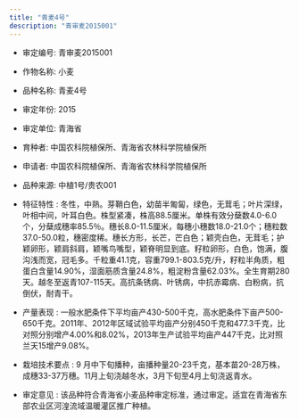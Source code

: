```yaml
---
title: "青麦4号"
description: "青审麦2015001"
---
```

* 审定编号:  青审麦2015001

*  作物名称:  小麦

*  品种名称:  青麦4号

*  审定年份:  2015

*  审定单位:  青海省

* 育种者:  中国农科院植保所、青海省农林科学院植保所

*  申请者:  中国农科院植保所、青海省农林科学院植保所

*  品种来源:  中植1号/贵农001

*  特征特性 : 
冬性，中熟。芽鞘白色，幼苗半匍匐，绿色，无茸毛；叶片深绿，叶相中间，叶耳白色。株型紧凑，株高88.5厘米。单株有效分蘖数4.0-6.0个，分蘖成穗率85.5％。穗长8.0-11.5厘米，每穗小穗数18.0-21.0个；穗粒数37.0-50.0粒，穗密度稀。穗长方形，长芒，芒白色；颖壳白色，无茸毛；护颖卵形，颖肩斜肩，颖嘴鸟嘴型，颖脊明显到底。籽粒卵形，白色，饱满，腹沟浅而宽，冠毛多。千粒重41.1克，容重799.1-803.5克/升，籽粒半角质，粗蛋白含量14.90%，湿面筋质含量24.8%，粗淀粉含量62.03%。全生育期280天。越冬至返青107-115天。高抗条锈病、叶锈病，中抗赤霉病、白粉病，抗倒伏，耐青干。
 
*  产量表现 : 
一般水肥条件下平均亩产430-500千克，高水肥条件下亩产500-650千克。2011年、2012年区域试验平均亩产分别450千克和477.3千克，比对照分别增产4.00%和8.02%，2013年生产试验平均亩产447千克，比对照兰天15增产9.08%。

*  栽培技术要点 : 
9 月中下旬播种，亩播种量20-23千克，基本苗20-28万株，成穗33-37万穗。11月上旬浇越冬水，3月下旬至4月上旬浇返青水。

*  审定意见 : 
该品种符合青海省小麦品种审定标准，通过审定。适宜在青海省东部农业区河湟流域温暖灌区推广种植。
